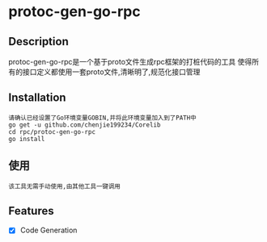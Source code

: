 # protoc-gen-go-rpc

## Description
protoc-gen-go-rpc是一个基于proto文件生成rpc框架的打桩代码的工具
使得所有的接口定义都使用一套proto文件,清晰明了,规范化接口管理

## Installation
```
请确认已经设置了Go环境变量GOBIN,并将此环境变量加入到了PATH中
go get -u github.com/chenjie199234/Corelib
cd rpc/protoc-gen-go-rpc
go install
```
## 使用
```
该工具无需手动使用,由其他工具一键调用
```

## Features
- [X] Code Generation
